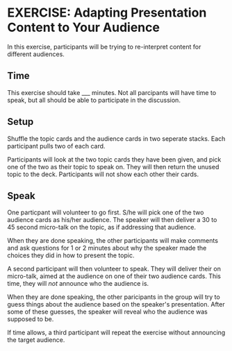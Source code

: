 EXERCISE: Adapting Presentation Content to Your Audience
=======

In this exercise, participants will be trying to re-interpret content for different 
audiences. 

Time
----

This exercise should take ___ minutes.  Not all parcipants will have time
to speak, but all should be able to participate in the discussion.

Setup
----

Shuffle the topic cards and the audience cards in two seperate stacks.
Each participant pulls two of each card.

Participants will look at the two topic cards they have been given,
and pick one of the two as their topic to speak on.  They will then
return the unused topic to the deck.  Participants will not show
each other their cards.

Speak
-----

One particpant will volunteer to go first. S/he will pick one of the 
two audience cards as his/her audience. The speaker will then deliver
a 30 to 45 second micro-talk on the topic, as if addressing that 
audience.

When they are done speaking, the other participants will make comments
and ask questions for 1 or 2 minutes about why the speaker made the 
choices they did in how to present the topic.

A second participant will then volunteer to speak.
They will deliver their on micro-talk, aimed at the audience
on one of their two audience cards. This time, they will 
_not_ announce who the audience is.

When they are done speaking, the other paricipants in the group 
will try to guess things about the audience based on the speaker's
presentation. After some of these guesses, the speaker will reveal
who the audience was supposed to be.

If time allows, a third participant will repeat the exercise without
announcing the target audience.


